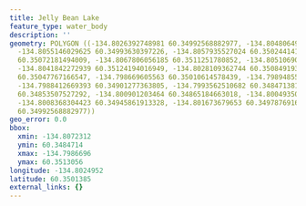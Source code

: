 ```yaml
---
title: Jelly Bean Lake
feature_type: water_body
description: ''
geometry: POLYGON ((-134.8026392748981 60.34992568882977, -134.8048064997864 60.34993630397226,
  -134.8055146029625 60.34993630397226, -134.8057935527024 60.35024414160595, -134.8072312167346
  60.35072181494009, -134.8067806056185 60.3511251780852, -134.8051069071972 60.35130562840305,
  -134.8041842272939 60.35124194016949, -134.8028109362744 60.3508491933143, -134.8004720500188
  60.35047767166547, -134.798669605563 60.35010614578439, -134.7989485552939 60.34966030914073,
  -134.7988412669393 60.34901277363805, -134.7993562510682 60.34847138162894, -134.8008797457841
  60.34853507527292, -134.800901203464 60.34865184663018, -134.8004935076897 60.34897031184417,
  -134.8008368304423 60.34945861913328, -134.801673679653 60.34978769166082, -134.8026392748981
  60.34992568882977))
geo_error: 0.0
bbox:
  xmin: -134.8072312
  ymin: 60.3484714
  xmax: -134.7986696
  ymax: 60.3513056
longitude: -134.8024952
latitude: 60.3501385
external_links: {}
---
```

